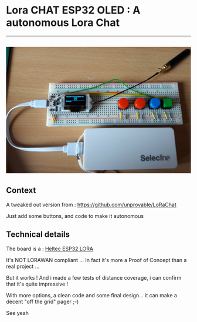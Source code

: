 # Lora CHAT ESP32 OLED : A autonomous Lora Chat 

---
![Image screen shot](./lora_esp.jpg)
---

## Context

A tweaked out version from : https://github.com/unprovable/LoRaChat

Just add some buttons, and code to make it autonomous

## Technical details

The board is a : [Heltec ESP32 LORA](https://robotzero.one/heltec-wifi-lora-32/)

It's NOT LORAWAN compliant ... In fact it's more a Proof of Concept than a real project ...

But it works ! And i made a few tests of distance coverage, i can confirm that it's quite impressive ! 

With more options, a clean code and some final design... it can make a decent "off the grid" pager ;-)

See yeah
